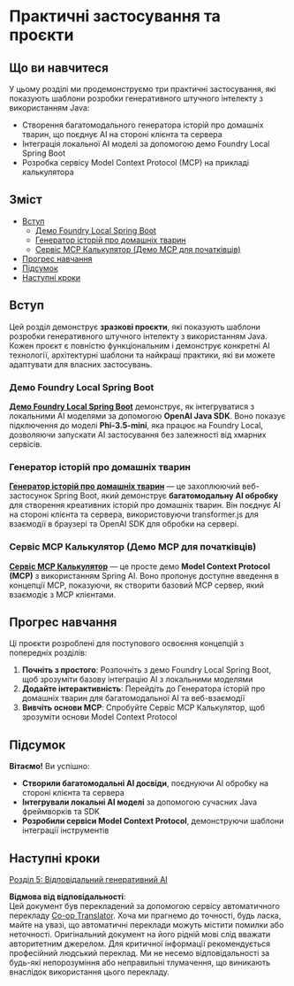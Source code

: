 <!--
CO_OP_TRANSLATOR_METADATA:
{
  "original_hash": "df269f529a172a0197ef28460bf1da9f",
  "translation_date": "2025-07-25T12:09:53+00:00",
  "source_file": "04-PracticalSamples/README.md",
  "language_code": "uk"
}
-->
# Практичні застосування та проєкти

## Що ви навчитеся
У цьому розділі ми продемонструємо три практичні застосування, які показують шаблони розробки генеративного штучного інтелекту з використанням Java:
- Створення багатомодального генератора історій про домашніх тварин, що поєднує AI на стороні клієнта та сервера
- Інтеграція локальної AI моделі за допомогою демо Foundry Local Spring Boot
- Розробка сервісу Model Context Protocol (MCP) на прикладі калькулятора

## Зміст

- [Вступ](../../../04-PracticalSamples)
  - [Демо Foundry Local Spring Boot](../../../04-PracticalSamples)
  - [Генератор історій про домашніх тварин](../../../04-PracticalSamples)
  - [Сервіс MCP Калькулятор (Демо MCP для початківців)](../../../04-PracticalSamples)
- [Прогрес навчання](../../../04-PracticalSamples)
- [Підсумок](../../../04-PracticalSamples)
- [Наступні кроки](../../../04-PracticalSamples)

## Вступ

Цей розділ демонструє **зразкові проєкти**, які показують шаблони розробки генеративного штучного інтелекту з використанням Java. Кожен проєкт є повністю функціональним і демонструє конкретні AI технології, архітектурні шаблони та найкращі практики, які ви можете адаптувати для власних застосувань.

### Демо Foundry Local Spring Boot

**[Демо Foundry Local Spring Boot](foundrylocal/README.md)** демонструє, як інтегруватися з локальними AI моделями за допомогою **OpenAI Java SDK**. Воно показує підключення до моделі **Phi-3.5-mini**, яка працює на Foundry Local, дозволяючи запускати AI застосування без залежності від хмарних сервісів.

### Генератор історій про домашніх тварин

**[Генератор історій про домашніх тварин](petstory/README.md)** — це захоплюючий веб-застосунок Spring Boot, який демонструє **багатомодальну AI обробку** для створення креативних історій про домашніх тварин. Він поєднує AI на стороні клієнта та сервера, використовуючи transformer.js для взаємодії в браузері та OpenAI SDK для обробки на сервері.

### Сервіс MCP Калькулятор (Демо MCP для початківців)

**[Сервіс MCP Калькулятор](mcp/calculator/README.md)** — це просте демо **Model Context Protocol (MCP)** з використанням Spring AI. Воно пропонує доступне введення в концепції MCP, показуючи, як створити базовий MCP сервер, який взаємодіє з MCP клієнтами.

## Прогрес навчання

Ці проєкти розроблені для поступового освоєння концепцій з попередніх розділів:

1. **Почніть з простого**: Розпочніть з демо Foundry Local Spring Boot, щоб зрозуміти базову інтеграцію AI з локальними моделями
2. **Додайте інтерактивність**: Перейдіть до Генератора історій про домашніх тварин для багатомодальної AI та веб-взаємодії
3. **Вивчіть основи MCP**: Спробуйте Сервіс MCP Калькулятор, щоб зрозуміти основи Model Context Protocol

## Підсумок

**Вітаємо!** Ви успішно:

- **Створили багатомодальні AI досвіди**, поєднуючи AI обробку на стороні клієнта та сервера
- **Інтегрували локальні AI моделі** за допомогою сучасних Java фреймворків та SDK
- **Розробили сервіси Model Context Protocol**, демонструючи шаблони інтеграції інструментів

## Наступні кроки

[Розділ 5: Відповідальний генеративний AI](../05-ResponsibleGenAI/README.md)

**Відмова від відповідальності**:  
Цей документ був перекладений за допомогою сервісу автоматичного перекладу [Co-op Translator](https://github.com/Azure/co-op-translator). Хоча ми прагнемо до точності, будь ласка, майте на увазі, що автоматичні переклади можуть містити помилки або неточності. Оригінальний документ на його рідній мові слід вважати авторитетним джерелом. Для критичної інформації рекомендується професійний людський переклад. Ми не несемо відповідальності за будь-які непорозуміння або неправильні тлумачення, що виникають внаслідок використання цього перекладу.